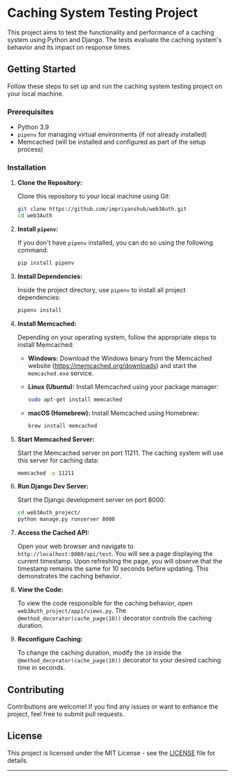 # Caching System Testing Project

This project aims to test the functionality and performance of a caching system using Python and Django. The tests evaluate the caching system's behavior and its impact on response times.

## Getting Started

Follow these steps to set up and run the caching system testing project on your local machine.

### Prerequisites

- Python 3.9
- `pipenv` for managing virtual environments (if not already installed)
- Memcached (will be installed and configured as part of the setup process)

### Installation

1. **Clone the Repository:**

   Clone this repository to your local machine using Git:

   ```sh
   git clone https://github.com/impriyanshub/web3Auth.git
   cd web3Auth
   ```

2. **Install `pipenv`:**

   If you don't have `pipenv` installed, you can do so using the following command:

   ```sh
   pip install pipenv
   ```

3. **Install Dependencies:**

   Inside the project directory, use `pipenv` to install all project dependencies:

   ```sh
   pipenv install
   ```

4. **Install Memcached:**

   Depending on your operating system, follow the appropriate steps to install Memcached:

   - **Windows:**
     Download the Windows binary from the Memcached website (https://memcached.org/downloads) and start the `memcached.exe` service.

   - **Linux (Ubuntu):**
     Install Memcached using your package manager:

     ```sh
     sudo apt-get install memcached
     ```

   - **macOS (Homebrew):**
     Install Memcached using Homebrew:

     ```sh
     brew install memcached
     ```

5. **Start Memcached Server:**

   Start the Memcached server on port 11211. The caching system will use this server for caching data:

   ```sh
   memcached -p 11211
   ```

6. **Run Django Dev Server:**

   Start the Django development server on port 8000:

   ```sh
   cd web3Auth_project/
   python manage.py runserver 8000
   ```

7. **Access the Cached API:**

   Open your web browser and navigate to `http://localhost:8000/api/test`. You will see a page displaying the current timestamp. Upon refreshing the page, you will observe that the timestamp remains the same for 10 seconds before updating. This demonstrates the caching behavior.

8. **View the Code:**

   To view the code responsible for the caching behavior, open `web3Auth_project/app1/views.py`. The `@method_decorator(cache_page(10))` decorator controls the caching duration.

9. **Reconfigure Caching:**

   To change the caching duration, modify the `10` inside the `@method_decorator(cache_page(10))` decorator to your desired caching time in seconds.

## Contributing

Contributions are welcome! If you find any issues or want to enhance the project, feel free to submit pull requests.

## License

This project is licensed under the MIT License - see the [LICENSE](LICENSE) file for details.

---
